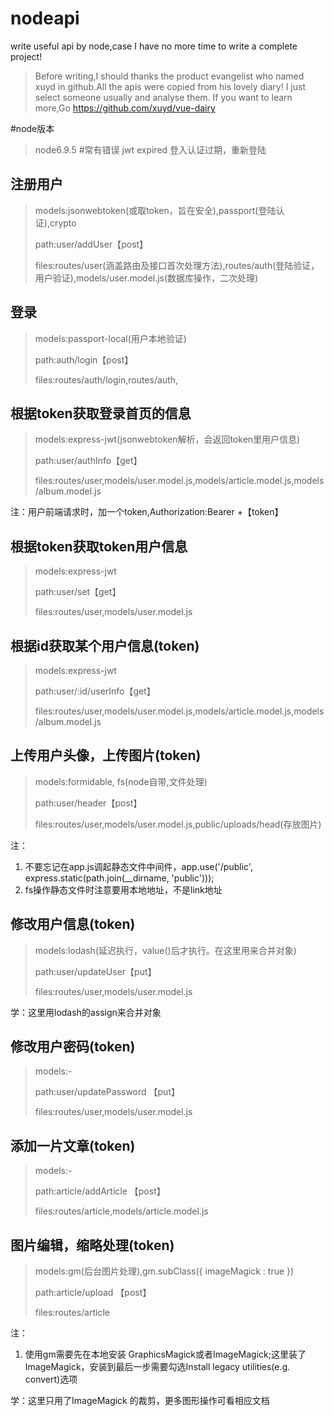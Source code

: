 # nodeapi
write useful api by node,case I have no more time to write a complete project!
> Before writing,I should thanks the product evangelist who named xuyd in github.All the apis were copied from his lovely diary! I just select someone usually and analyse them. If you want to learn more,Go https://github.com/xuyd/vue-dairy

#node版本
>node6.9.5
#常有错误
>jwt expired 登入认证过期，重新登陆


## 注册用户
> models:jsonwebtoken(或取token，旨在安全),passport(登陆认证),crypto
>
> path:user/addUser【post】
>
> files:routes/user(涵盖路由及接口首次处理方法),routes/auth(登陆验证，用户验证),models/user.model.js(数据库操作，二次处理)

## 登录
> models:passport-local(用户本地验证)
>
> path:auth/login【post】
>
> files:routes/auth/login,routes/auth,

## 根据token获取登录首页的信息
> models:express-jwt(jsonwebtoken解析，会返回token里用户信息)
>
> path:user/authInfo【get】
>
> files:routes/user,models/user.model.js,models/article.model.js,models/album.model.js

注：用户前端请求时，加一个token,Authorization:Bearer +【token】

## 根据token获取token用户信息
> models:express-jwt
>
> path:user/set【get】
>
> files:routes/user,models/user.model.js

## 根据id获取某个用户信息(token)
> models:express-jwt
>
> path:user/:id/userInfo【get】
>
> files:routes/user,models/user.model.js,models/article.model.js,models/album.model.js

## 上传用户头像，上传图片(token)
> models:formidable, fs(node自带,文件处理)
>
> path:user/header【post】
>
> files:routes/user,models/user.model.js,public/uploads/head(存放图片)

注：
1. 不要忘记在app.js调起静态文件中间件，app.use('/public', express.static(path.join(__dirname, 'public')));
2. fs操作静态文件时注意要用本地地址，不是link地址

## 修改用户信息(token)
> models:lodash(延迟执行，value()后才执行。在这里用来合并对象)
>
> path:user/updateUser【put】
>
> files:routes/user,models/user.model.js

学：这里用lodash的assign来合并对象

## 修改用户密码(token)
> models:-
>
> path:user/updatePassword 【put】
>
> files:routes/user,models/user.model.js

## 添加一片文章(token)
> models:-
>
> path:article/addArticle 【post】
>
> files:routes/article,models/article.model.js

## 图片编辑，缩略处理(token)
> models:gm(后台图片处理),gm.subClass({ imageMagick : true })
>
> path:article/upload 【post】
>
> files:routes/article

注：
1. 使用gm需要先在本地安装 GraphicsMagick或者ImageMagick;这里装了ImageMagick，安装到最后一步需要勾选Install legacy utilities(e.g. convert)选项

学：这里只用了ImageMagick 的裁剪，更多图形操作可看相应文档

